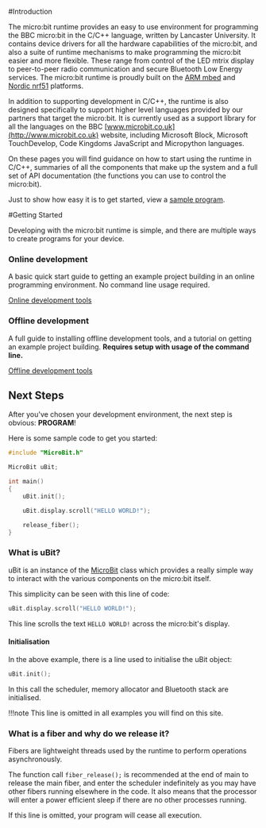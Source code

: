 #Introduction

The micro:bit runtime provides an easy to use environment for programming the BBC micro:bit
in the C/C++ language, written by Lancaster University. It contains device drivers for all the hardware capabilities of the micro:bit,
and also a suite of runtime mechanisms to make programming the micro:bit easier and more flexible. These
range from control of the LED mtrix display to peer-to-peer radio communication and secure
Bluetooth Low Energy services. The micro:bit runtime is proudly built on the [ARM mbed](https://www.mbed.com)
and [Nordic nrf51](http://www.nordicsemi.com) platforms.

In addition to supporting development in C/C++, the runtime is also designed specifically to support
higher level languages provided by our partners that target the micro:bit. It is currently used as a support library for all the
languages on the BBC [www.microbit.co.uk](http://www.microbit.co.uk) website, including Microsoft Block, Microsoft TouchDevelop, Code Kingdoms
JavaScript and Micropython languages.

On these pages you will find guidance on how to start using the runtime in C/C++, summaries of all the
components that make up the system and a full set of API documentation (the functions you can use to control the micro:bit).

Just to show how easy it is to get started, view a <a href="#next-steps">sample program</a>.

#Getting Started

Developing with the micro:bit runtime is simple, and there are multiple ways to create programs for your device.

<div class="col-sm-6">
    <h3 id="online-environments">Online development</h3>
    <p>
        A basic quick start guide to getting an example project building in an
        online programming environment. No command line usage required.
    </p>
    <p>
        <a href="todo" class="btn btn-lg btn-outline">
            Online development tools
        </a>
    </p>
</div>
<div class="col-sm-6">
    <h3 id="offline-environments">Offline development</h3>
    <p>
        A full guide to installing offline development tools, and a tutorial on getting
        an example project building.
        <b>Requires setup with usage of the command line.</b>
    </p>
    <p>
        <a href="installing-yotta" class="btn btn-lg btn-outline">
            Offline development tools
        </a>
    </p>
</div>

## Next Steps

After you've chosen your development environment, the next step is obvious: **PROGRAM**!

Here is some sample code to get you started:

```cpp
#include "MicroBit.h"

MicroBit uBit;

int main()
{
    uBit.init();

    uBit.display.scroll("HELLO WORLD!");

    release_fiber();
}
```

### What is uBit?

uBit is an instance of the [MicroBit](ubit.md) class which provides a really simple way to interact
with the various components on the micro:bit itself.

This simplicity can be seen with this line of code:

```cpp
uBit.display.scroll("HELLO WORLD!");
```

This line scrolls the text `HELLO WORLD!` across the micro:bit's display.

#### Initialisation

In the above example, there is a line used to initialise the uBit object:

```cpp
uBit.init();
```

In this call the scheduler, memory allocator and Bluetooth stack are initialised.

!!!note
    This line is omitted in all examples you will find on this site.


### What is a fiber and why do we release it?

Fibers are lightweight threads used by the runtime to perform operations asynchronously.

The function call `fiber_release();` is recommended at the end of main to release the main fiber, and enter
the scheduler indefinitely as you may have other fibers running elsewhere in the code.
It also means that the processor will enter a power efficient sleep if there are
no other processes running.

If this line is omitted, your program will cease all execution.
